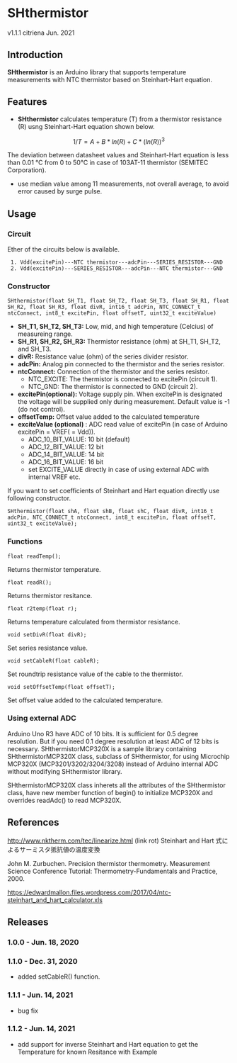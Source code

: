 # SHthermistor
 v1.1.1  citriena Jun. 2021

## Introduction
**SHthermistor** is an Arduino library that supports temperature measurements with NTC thermistor based on Steinhart-Hart equation.

## Features
* **SHthermistor** calculates temperature (T) from a thermistor resistance (R) usng Steinhart-Hart equation shown below.
```math
 1/T = A + B*ln(R) + C*(ln(R))^3
```
The deviation between datasheet values and Steinhart-Hart equation is less than 0.01 °C from 0 to 50°C in case of
103AT-11 thermistor (SEMITEC Corporation).
* use median value among 11 measurements, not overall average, to avoid error caused by surge pulse.

## Usage
### Circuit

Ether of the circuits below is available.
````
 1. Vdd(excitePin)---NTC thermistor---adcPin---SERIES_RESISTOR---GND
 2. Vdd(excitePin)---SERIES_RESISTOR---adcPin---NTC thermistor---GND
````
### Constructor
````
SHthermistor(float SH_T1, float SH_T2, float SH_T3, float SH_R1, float SH_R2, float SH_R3, float divR, int16_t adcPin, NTC_CONNECT_t ntcConnect, int8_t excitePin, float offsetT, uint32_t exciteValue)
````
* **SH\_T1, SH\_T2, SH\_T3:** Low, mid, and high temperature (Celcius) of measureing range.
* **SH\_R1, SH\_R2, SH\_R3:** Thermistor resistance (ohm) at SH_T1, SH_T2, and SH_T3.
* **divR:** Resistance value (ohm) of the series divider resistor.
* **adcPin:** Analog pin connected to the thermistor and the series resistor.
* **ntcConnect:** Connection of the thermistor and the series resistor.
  * NTC_EXCITE: The thermistor is connected to excitePin (circuit 1).
  * NTC_GND: The thermistor is connected to GND (circuit 2).
* **excitePin(optional):** Voltage supply pin. When excitePin is designated the voltage will be supplied only during measurement. Default value is -1 (do not control).
* **offsetTemp:** Offset value added to the calculated temperature
* **exciteValue (optional)** : ADC read value of excitePin (in case of Arduino excitePin = VREF( = Vdd)).
  * ADC_10_BIT_VALUE: 10 bit (default)
  * ADC_12_BIT_VALUE: 12 bit
  * ADC_14_BIT_VALUE: 14 bit
  * ADC_16_BIT_VALUE: 16 bit
  * set EXCITE_VALUE directly in case of using external ADC with internal VREF etc.

If you want to set coefficients of Steinhart and Hart equation directly use following constructor.
````
SHthermistor(float shA, float shB, float shC, float divR, int16_t adcPin, NTC_CONNECT_t ntcConnect, int8_t excitePin, float offsetT, uint32_t exciteValue);
````

### Functions
````
float readTemp();
````
Returns thermistor temperature.

````
float readR();
````
Returns thermistor resitance.
````
float r2temp(float r);
````
Returns temperature calculated from thermistor resistance.

````
void setDivR(float divR);
````
Set series resistance value.

````
void setCableR(float cableR);
````
Set roundtrip resistance value of the cable to the thermistor.

````
void setOffsetTemp(float offsetT);
````
Set offset value added to the calculated temperature.

### Using external ADC
Arduino Uno R3 have ADC of 10 bits. It is sufficient for 0.5 degree resolution. But if you need 0.1 degree resolution at least ADC of 12 bits is necessary. SHthermistorMCP320X is a sample library containing SHthermistorMCP320X class, subclass of SHthermistor, for using Microchip MCP320X (MCP3201/3202/3204/3208) instead of Arduino internal ADC without modifying SHthermistor library.

SHthermistorMCP320X class inherets all the attributes of the SHthermistor class, have new member function of begin() to initialize MCP320X and overrides readAdc() to read MCP320X.

## References
http://www.nktherm.com/tec/linearize.html (link rot) Steinhart and Hart 式によるサーミスタ抵抗値の温度変換

John M. Zurbuchen. Precision thermistor thermometry. Measurement Science Conference Tutorial: Thermometry-Fundamentals and Practice, 2000.

https://edwardmallon.files.wordpress.com/2017/04/ntc-steinhart_and_hart_calculator.xls

## Releases

### 1.0.0 - Jun. 18, 2020

### 1.1.0 - Dec. 31, 2020
* added setCableR() function.

### 1.1.1 - Jun. 14, 2021
* bug fix

### 1.1.2 - Jun. 14, 2021
* add support for inverse Steinhart and Hart equation to get the Temperature for known Resitance with Example 
